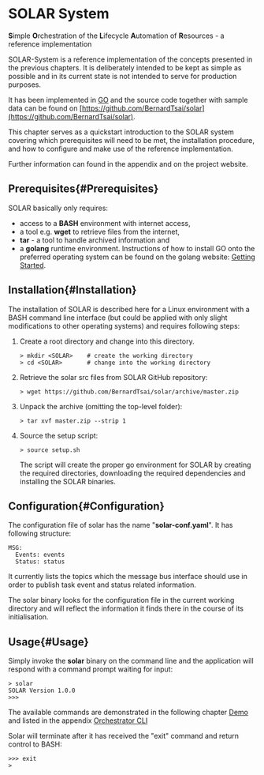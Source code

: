SOLAR System
============

<div class="subtitle"><b>S</b>imple <b>O</b>rchestration of the <b>L</b>ifecycle <b>A</b>utomation of <b>R</b>esources - a reference implementation</div>

SOLAR-System is a reference implementation of the concepts presented in the previous chapters. It is deliberately intended to be kept as simple as possible and in its current state is not intended to serve for production purposes.

It has been implemented in [GO](https://golang.org/) and the source code together with sample data can be found on [https://github.com/BernardTsai/solar](https://github.com/BernardTsai/solar).

This chapter serves as a quickstart introduction to the SOLAR system covering which prerequisites will need to be met, the installation procedure, and how to configure and make use of the reference implementation.

Further information can found in the appendix and on the project website.

Prerequisites{#Prerequisites}
-------------

SOLAR basically only requires:

- access to a **BASH** environment with internet access,
- a tool e.g. **wget** to retrieve files from the internet,
- **tar** - a tool to handle archived information and  
- a **golang** runtime environment. Instructions of how to install GO onto the preferred operating system can be found on the golang website: [Getting Started](https://golang.org/doc/install).

Installation{#Installation}
------------

The installation of SOLAR is described here for a Linux environment with a BASH command line interface (but could be applied with only slight modifications to other operating systems) and requires following steps:

1. Create a root directory <SOLAR> and change into this directory.

    ```
    > mkdir <SOLAR>    # create the working directory    
    > cd <SOLAR>       # change into the working directory    
    ```

2. Retrieve the solar src files from SOLAR GitHub repository:

    ```
    > wget https://github.com/BernardTsai/solar/archive/master.zip
    ```

3. Unpack the archive (omitting the top-level folder):

    ```
    > tar xvf master.zip --strip 1
    ```

4. Source the setup script:

    ```
    > source setup.sh
    ```
    The script will create the proper go environment for SOLAR by creating the required directories, downloading the required dependencies and installing the SOLAR binaries.

Configuration{#Configuration}
-------------

The configuration file of solar has the name "**solar-conf.yaml**". It has following structure:

```
MSG:
  Events: events
  Status: status
```

It currently lists the topics which the message bus interface should use in order to publish task event and status related information.

The solar binary looks for the configuration file in the current working directory and will reflect the information it finds there in the course of its initialisation.

Usage{#Usage}
-----

Simply invoke the **solar** binary on the command line and the application will respond with a command prompt waiting for input:

```
> solar
SOLAR Version 1.0.0
>>>
```

The available commands are demonstrated in the following chapter [Demo](Demo.md) and listed in the appendix [Orchestrator CLI](Appendix-OrchestratorCLI.md)

Solar will terminate after it has received the "exit" command and return control to BASH:

```
>>> exit
>
```
